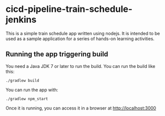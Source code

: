 # cicd-pipeline-train-schedule-jenkins

This is a simple train schedule app written using nodejs. It is intended to be used as a sample application for a series of hands-on learning activities.

## Running the app  triggering build

You need a Java JDK 7 or later to run the build. You can run the build like this:

    ./gradlew build

You can run the app with:

    ./gradlew npm_start

Once it is running, you can access it in a browser at [http://localhost:3000](http://localhost:3000)
